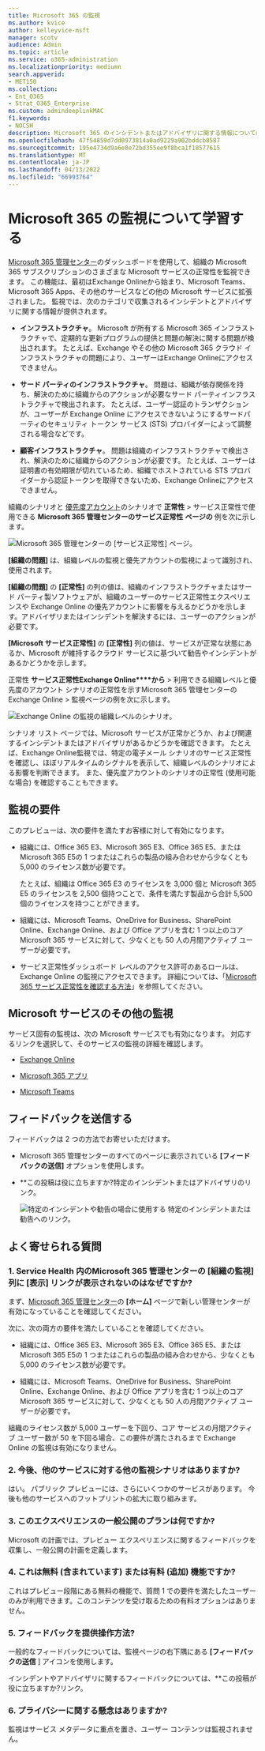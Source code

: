 ```yaml
---
title: Microsoft 365 の監視
ms.author: kvice
author: kelleyvice-msft
manager: scotv
audience: Admin
ms.topic: article
ms.service: o365-administration
ms.localizationpriority: mediumn
search.appverid:
- MET150
ms.collection:
- Ent_O365
- Strat_O365_Enterprise
ms.custom: admindeeplinkMAC
f1.keywords:
- NOCSH
description: Microsoft 365 のインシデントまたはアドバイザリに関する情報については、Microsoft 365 の監視を使用します。
ms.openlocfilehash: 47f54859d7dd0973814a0ad9229a902bddcb8587
ms.sourcegitcommit: 195e4734d9a6e8e72bd355ee9f8bca1f18577615
ms.translationtype: MT
ms.contentlocale: ja-JP
ms.lasthandoff: 04/13/2022
ms.locfileid: "66993764"
---
```

# <a name="learn-about-microsoft-365-monitoring"></a>Microsoft 365 の監視について学習する

[Microsoft 365 管理センター](https://go.microsoft.com/fwlink/p/?linkid=2024339)のダッシュボードを使用して、組織の Microsoft 365 サブスクリプションのさまざまな Microsoft サービスの正常性を監視できます。 この機能は、最初はExchange Onlineから始まり、Microsoft Teams、Microsoft 365 Apps、その他のサービスなどの他の Microsoft サービスに拡張されました。 監視では、次のカテゴリで収集されるインシデントとアドバイザリに関する情報が提供されます。

- **インフラストラクチャ**。 Microsoft が所有する Microsoft 365 インフラストラクチャで、定期的な更新プログラムの提供と問題の解決に関する問題が検出されます。 たとえば、Exchange やその他の Microsoft 365 クラウド インフラストラクチャの問題により、ユーザーはExchange Onlineにアクセスできません。

- **サード パーティのインフラストラクチャ**。 問題は、組織が依存関係を持ち、解決のために組織からのアクションが必要なサード パーティインフラストラクチャで検出されます。 たとえば、ユーザー認証のトランザクションが、ユーザーが Exchange Online にアクセスできないようにするサードパーティのセキュリティ トークン サービス (STS) プロバイダーによって調整される場合などです。

- **顧客インフラストラクチャ**。 問題は組織のインフラストラクチャで検出され、解決のために組織からのアクションが必要です。 たとえば、ユーザーは証明書の有効期限が切れているため、組織でホストされている STS プロバイダーから認証トークンを取得できないため、Exchange Onlineにアクセスできません。

組織のシナリオと [優先度アカウント](../admin/setup/priority-accounts.md)のシナリオで **正常性** > サービス正常性で使用できる **Microsoft 365 管理センターのサービス正常性** **ページの** 例を次に示します。

![Microsoft 365 管理センターの [サービス正常性] ページ。](../media/microsoft-365-exchange-monitoring/service-health-dashboard-example.png)

**[組織の問題]** は、組織レベルの監視と優先アカウントの監視によって識別され、使用されます。

**[組織の問題]** の **[正常性]** の列の値は、組織のインフラストラクチャまたはサード パーティ製ソフトウェアが、組織のユーザーのサービス正常性エクスペリエンスや Exchange Online の優先アカウントに影響を与えるかどうかを示します。アドバイザリまたはインシデントを解決するには、ユーザーのアクションが必要です。

**[Microsoft サービス正常性]** の **[正常性]** 列の値は、サービスが正常な状態にあるか、Microsoft が維持するクラウド サービスに基づいて勧告やインシデントがあるかどうかを示します。

正常性 **サービス正常性Exchange Online****から** > 利用できる組織レベルと優先度のアカウント シナリオの正常性を示すMicrosoft 365 管理センターのExchange Online > 監視ページの例を次に示します。

![Exchange Online の監視の組織レベルのシナリオ。](../media/microsoft-365-exchange-monitoring/exchange-monitoring-org-scenarios.png)

シナリオ リスト ページでは、Microsoft サービスが正常かどうか、および関連するインシデントまたはアドバイザリがあるかどうかを確認できます。 たとえば、Exchange Online監視では、特定の電子メール シナリオのサービス正常性を確認し、ほぼリアルタイムのシグナルを表示して、組織レベルのシナリオによる影響を判断できます。 また、優先度アカウントのシナリオの正常性 (使用可能な場合) を確認することもできます。

## <a name="requirements-for-monitoring"></a>監視の要件

このプレビューは、次の要件を満たすお客様に対して有効になります。

- 組織には、Office 365 E3、Microsoft 365 E3、Office 365 E5、またはMicrosoft 365 E5の 1 つまたはこれらの製品の組み合わせから少なくとも 5,000 のライセンス数が必要です。

   たとえば、組織は Office 365 E3 のライセンスを 3,000 個と Microsoft 365 E5 のライセンスを 2,500 個持つことで、条件を満たす製品から合計 5,500 個のライセンスを持つことができます。

- 組織には、Microsoft Teams、OneDrive for Business、SharePoint Online、Exchange Online、および Office アプリを含む 1 つ以上のコア Microsoft 365 サービスに対して、少なくとも 50 人の月間アクティブ ユーザーが必要です。

- サービス正常性ダッシュボード レベルのアクセス許可のあるロールは、Exchange Online の監視にアクセスできます。 詳細については、「[Microsoft 365 サービス正常性を確認する方法](view-service-health.md)」を参照してください。

## <a name="additional-monitoring-for-microsoft-services"></a>Microsoft サービスのその他の監視

サービス固有の監視は、次の Microsoft サービスでも有効になります。 対応するリンクを選択して、そのサービスの監視の詳細を確認します。

- [Exchange Online](microsoft-365-exchange-monitoring.md)

- [Microsoft 365 アプリ](microsoft-365-apps-monitoring.md)

- [Microsoft Teams](microsoft-365-teams-monitoring.md)

## <a name="send-us-feedback"></a>フィードバックを送信する

フィードバックは 2 つの方法でお寄せいただけます。

- Microsoft 365 管理センターのすべてのページに表示されている **[フィードバックの送信]** オプションを使用します。

- **この投稿は役に立ちますか?特定のインシデントまたはアドバイザリのリンク。

  ![特定のインシデントや勧告の場合に使用する 特定のインシデントまたは勧告へのリンク。](../media/microsoft-365-exchange-monitoring/exchange-monitoring-example-incident-feedback.png)

## <a name="frequently-asked-questions"></a>よく寄せられる質問

### <a name="1-why-dont-i-see-view-link-under-organizational-monitoring-column-in-the-microsoft-365-admin-center-inside-service-health"></a>1. Service Health 内のMicrosoft 365 管理センターの [組織の監視] 列に [表示] リンクが表示されないのはなぜですか?

まず、[Microsoft 365 管理センター](https://go.microsoft.com/fwlink/p/?linkid=2024339)の **[ホーム]** ページで新しい管理センターが有効になっていることを確認してください。

次に、次の両方の要件を満たしていることを確認してください。

- 組織には、Office 365 E3、Microsoft 365 E3、Office 365 E5、またはMicrosoft 365 E5の 1 つまたはこれらの製品の組み合わせから、少なくとも 5,000 のライセンス数が必要です。

- 組織には、Microsoft Teams、OneDrive for Business、SharePoint Online、Exchange Online、および Office アプリを含む 1 つ以上のコア Microsoft 365 サービスに対して、少なくとも 50 人の月間アクティブ ユーザーが必要です。

組織のライセンス数が 5,000 ユーザーを下回り、コア サービスの月間アクティブ ユーザー数が 50 を下回る場合、この要件が満たされるまで Exchange Online の監視は有効になりません。

### <a name="2-will-there-be-other-monitoring-scenarios-for-other-services-in-future"></a>2. 今後、他のサービスに対する他の監視シナリオはありますか?

はい。 パブリック プレビューには、さらにいくつかのサービスがあります。 今後も他のサービスへのフットプリントの拡大に取り組みます。

### <a name="3-what-is-the-plan-for-general-availability-of-this-experience"></a>3. このエクスペリエンスの一般公開のプランは何ですか?

Microsoft の計画では、プレビュー エクスペリエンスに関するフィードバックを収集し、一般公開の計画を定義します。

### <a name="4-is-this-a-free-included-or-paid-extra-feature"></a>4. これは無料 (含まれています) または有料 (追加) 機能ですか?

これはプレビュー段階にある無料の機能で、質問 1 での要件を満たしたユーザーのみが利用できます。このコンテンツを受け取るための有料オプションはありません。

### <a name="5-how-do-i-provide-feedback"></a>5. フィードバックを提供操作方法?

一般的なフィードバックについては、監視ページの右下隅にある **[フィードバックの送信** ] アイコンを使用します。

インシデントやアドバイザリに関するフィードバックについては、**この投稿が役に立ちますか?リンク。

### <a name="6-are-there-any-privacy-concerns"></a>6. プライバシーに関する懸念はありますか?

監視はサービス メタデータに重点を置き、ユーザー コンテンツは監視されません。
